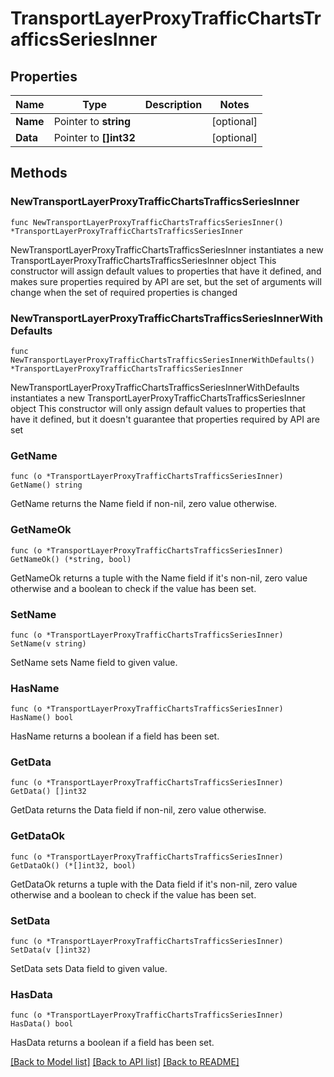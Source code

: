 # TransportLayerProxyTrafficChartsTrafficsSeriesInner

## Properties

Name | Type | Description | Notes
------------ | ------------- | ------------- | -------------
**Name** | Pointer to **string** |  | [optional] 
**Data** | Pointer to **[]int32** |  | [optional] 

## Methods

### NewTransportLayerProxyTrafficChartsTrafficsSeriesInner

`func NewTransportLayerProxyTrafficChartsTrafficsSeriesInner() *TransportLayerProxyTrafficChartsTrafficsSeriesInner`

NewTransportLayerProxyTrafficChartsTrafficsSeriesInner instantiates a new TransportLayerProxyTrafficChartsTrafficsSeriesInner object
This constructor will assign default values to properties that have it defined,
and makes sure properties required by API are set, but the set of arguments
will change when the set of required properties is changed

### NewTransportLayerProxyTrafficChartsTrafficsSeriesInnerWithDefaults

`func NewTransportLayerProxyTrafficChartsTrafficsSeriesInnerWithDefaults() *TransportLayerProxyTrafficChartsTrafficsSeriesInner`

NewTransportLayerProxyTrafficChartsTrafficsSeriesInnerWithDefaults instantiates a new TransportLayerProxyTrafficChartsTrafficsSeriesInner object
This constructor will only assign default values to properties that have it defined,
but it doesn't guarantee that properties required by API are set

### GetName

`func (o *TransportLayerProxyTrafficChartsTrafficsSeriesInner) GetName() string`

GetName returns the Name field if non-nil, zero value otherwise.

### GetNameOk

`func (o *TransportLayerProxyTrafficChartsTrafficsSeriesInner) GetNameOk() (*string, bool)`

GetNameOk returns a tuple with the Name field if it's non-nil, zero value otherwise
and a boolean to check if the value has been set.

### SetName

`func (o *TransportLayerProxyTrafficChartsTrafficsSeriesInner) SetName(v string)`

SetName sets Name field to given value.

### HasName

`func (o *TransportLayerProxyTrafficChartsTrafficsSeriesInner) HasName() bool`

HasName returns a boolean if a field has been set.

### GetData

`func (o *TransportLayerProxyTrafficChartsTrafficsSeriesInner) GetData() []int32`

GetData returns the Data field if non-nil, zero value otherwise.

### GetDataOk

`func (o *TransportLayerProxyTrafficChartsTrafficsSeriesInner) GetDataOk() (*[]int32, bool)`

GetDataOk returns a tuple with the Data field if it's non-nil, zero value otherwise
and a boolean to check if the value has been set.

### SetData

`func (o *TransportLayerProxyTrafficChartsTrafficsSeriesInner) SetData(v []int32)`

SetData sets Data field to given value.

### HasData

`func (o *TransportLayerProxyTrafficChartsTrafficsSeriesInner) HasData() bool`

HasData returns a boolean if a field has been set.


[[Back to Model list]](HOW-TO.md#documentation-for-models) [[Back to API list]](HOW-TO.md#documentation-for-api-endpoints) [[Back to README]](HOW-TO.md)


